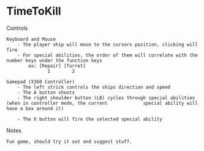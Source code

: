 TimeToKill
==========


Controls

	Keyboard and Mouse
		- The player ship will move to the cursors position, clicking will fire
		- For special abilities, the order of them will correlate with the number keys under the function keys
		  	ex: [Repair] [Turret]
			       1        2
			
	Gamepad (X360 Controller)
		- The left strick controls the ships direction and speed
		- The A button shoots
		- The right shoulder button (LB) cycles through special abilities (when in controller mode, the current 			special ability will have a box around it)
		
		- The X button will fire the selected special ability

Notes
	
	Fun game, should try it out and suggest stuff.
